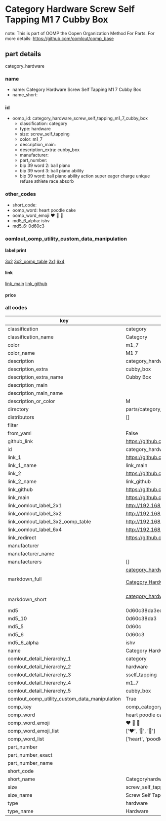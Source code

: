 # Category Hardware Screw Self Tapping M1 7 Cubby Box  

note: This is part of OOMP the Oopen Organization Method For Parts. For more details: https://github.com/oomlout/oomp_base

##  part details
  



category_hardware



### name
* name: Category Hardware Screw Self Tapping M1 7 Cubby Box
* name_short: 
### id
* oomp_id: category_hardware_screw_self_tapping_m1_7_cubby_box
  * classification: category
  * type: hardware
  * size: screw_self_tapping
  * color: m1_7
  * description_main: 
  * description_extra: cubby_box
  * manufacturer: 
  * part_number: 
  * bip 39 word 2: ball piano
  * bip 39 word 3: ball piano ability
  * bip 39 word: ball piano ability action super eager charge unique refuse athlete race absorb

### other_codes
* short_code: 
* oomp_word: heart poodle cake
* oomp_word_emoji :heart: :poodle: :cake:
* md5_6_alpha: ishv
* md5_6: 0d60c3






### oomlout_oomp_utility_custom_data_manipulation
#### label print
[3x2](http://192.168.1.245:1112/?label=oomp%20ishv)
[3x2_oomp_table](http://192.168.1.108:1112/?label=oomp%20ishv)
[2x1](http://192.168.1.242:1112/?label=oomp%20ishv)
[6x4](http://192.168.1.55:1112/?label=oomp%20ishv)    

#### link

[link_main](https://github.com/oomlout/oomlout_oomp_version_1_messy/tree/main/parts/category_hardware_screw_self_tapping_m1_7_cubby_box) [link_github](https://github.com/oomlout/oomlout_oomp_version_1_messy/tree/main/parts/category_hardware_screw_self_tapping_m1_7_cubby_box)                             

#### price







### all codes 
| key | value |  
| --- | --- |  
| classification | category |  
| classification_name | Category |  
| color | m1_7 |  
| color_name | M1 7 |  
| description | category_hardware |  
| description_extra | cubby_box |  
| description_extra_name | Cubby Box |  
| description_main |  |  
| description_main_name |  |  
| description_or_color | M  |  
| directory | parts/category_hardware_screw_self_tapping_m1_7_cubby_box |  
| distributors | [] |  
| filter |  |  
| from_yaml | False |  
| github_link | https://github.com/oomlout/oomlout_oomp_part_src/tree/main/parts/category_hardware_screw_self_tapping_m1_7_cubby_box |  
| id | category_hardware_screw_self_tapping_m1_7_cubby_box |  
| link_1 | https://github.com/oomlout/oomlout_oomp_version_1_messy/tree/main/parts/category_hardware_screw_self_tapping_m1_7_cubby_box |  
| link_1_name | link_main |  
| link_2 | https://github.com/oomlout/oomlout_oomp_version_1_messy/tree/main/parts/category_hardware_screw_self_tapping_m1_7_cubby_box |  
| link_2_name | link_github |  
| link_github | https://github.com/oomlout/oomlout_oomp_version_1_messy/tree/main/parts/category_hardware_screw_self_tapping_m1_7_cubby_box |  
| link_main | https://github.com/oomlout/oomlout_oomp_version_1_messy/tree/main/parts/category_hardware_screw_self_tapping_m1_7_cubby_box |  
| link_oomlout_label_2x1 | http://192.168.1.242:1112/?label=oomp%20ishv |  
| link_oomlout_label_3x2 | http://192.168.1.245:1112/?label=oomp%20ishv |  
| link_oomlout_label_3x2_oomp_table | http://192.168.1.108:1112/?label=oomp%20ishv |  
| link_oomlout_label_6x4 | http://192.168.1.55:1112/?label=oomp%20ishv |  
| link_redirect | https://github.com/oomlout/oomlout_oomp_version_1_messy/tree/main/parts/category_hardware_screw_self_tapping_m1_7_cubby_box |  
| manufacturer |  |  
| manufacturer_name |  |  
| manufacturers | [] |  
| markdown_full | [category_hardware_screw_self_tapping_m1_7_cubby_box](none)<br>[](none)<br>[Category Hardware Screw Self Tapping M1 7 Cubby Box](none)<br><br> |  
| markdown_short | [category_hardware_screw_self_tapping_m1_7_cubby_box](none)<br><br> |  
| md5 | 0d60c38da3ed84d113ecd0280069008f |  
| md5_10 | 0d60c38da3 |  
| md5_5 | 0d60c |  
| md5_6 | 0d60c3 |  
| md5_6_alpha | ishv |  
| name | Category Hardware Screw Self Tapping M1 7 Cubby Box |  
| oomlout_detail_hierarchy_1 | category |  
| oomlout_detail_hierarchy_2 | hardware |  
| oomlout_detail_hierarchy_3 | sself_tapping |  
| oomlout_detail_hierarchy_4 | m1_7 |  
| oomlout_detail_hierarchy_5 | cubby_box |  
| oomlout_oomp_utility_custom_data_manipulation | True |  
| oomp_key | oomp_category_hardware_screw_self_tapping_m1_7_cubby_box |  
| oomp_word | heart poodle cake |  
| oomp_word_emoji | :heart: :poodle: :cake: |  
| oomp_word_emoji_list | [':heart:', ':poodle:', ':cake:'] |  
| oomp_word_list | ['heart', 'poodle', 'cake'] |  
| part_number |  |  
| part_number_exact |  |  
| part_number_name |  |  
| short_code |  |  
| short_name | Categoryhardware |  
| size | screw_self_tapping |  
| size_name | Screw Self Tapping |  
| type | hardware |  
| type_name | Hardware |  
